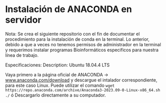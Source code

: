 # Instalación de ANACONDA en servidor
Nota: Se crea el siguiente repositorio con el fin de documentar el procedimiento para la instalación de conda en la terminal. Lo anterior, debido a que a veces no tenemos permisos de administrador en la terminal y requerimos instalar programas Bioinformáticos especificos para nuestra línea de trabajo.

Especificaciones:
Description:	Ubuntu 18.04.4 LTS

Vaya primero a la página oficial de ANACONDA -> www.anaconda.com/download y descargue el intalador correspondiente, para este caso Linux.
Puede utilizar el comando 
`wget https://repo.anaconda.com/archive/Anaconda3-2023.09-0-Linux-x86_64.sh ./`
ó
Descargarlo directamente a su computador.






